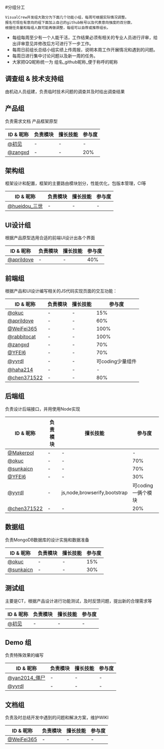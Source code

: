 #分组分工

    VisualCrew开发组大致分为下面几个功能小组，每周可根据实际情况调整。  
    报名可现在有意向的组下面加上自己的github帐号以及代表意向强度的百分数，
    根据任务量和每组人数可能再做调整，每组可以自荐或推荐组长。
>
* 每组每周至少有一个人能干活，工作结果必须有相关的专业人员进行评审，给出评审意见并修改后方可进行下一步工作。
* 每周日前组长总结小组实绩上传周报，说明本周工作开展情况和遇到的问题。
* 每周日进行集中讨论问题以及新一周的任务。
* 大家把QQ昵称统一为 组名_github昵称_便于称呼的昵称

调查组 & 技术支持组
------------
由机动人员组建，负责临时技术问题的调查并及时给出调查结果

产品组
------------
负责需求文档 产品框架原型

<table>
    <thead><tr><th>ID & 昵称</th><th>负责模块</th><th>擅长技能</th><th>参与度</th></tr></thead>
    <tbody>
    <tr>
        <td><a href="https://github.com/onlyun" target="_blank">@初见</a></td>
        <td>-</td>
        <td>-</td>
        <td>-</td>
    </tr>
    <tr>
         <td><a href="https://github.com/zangxd" target="_blank">@zangxd</a></td>
         <td>-</td>
         <td>-</td>
         <td>20%</td>
    </tr>
    </tbody>
    <tfoot></tfoot>
</table>

架构组
------------
框架设计和配置，框架的主要路由模块划分，性能优化，包版本管理，CI等

<table>
    <thead><tr><th>ID & 昵称</th><th>负责模块</th><th>擅长技能</th><th>参与度</th></tr></thead>
    <tbody>
    <tr>
        <td><a href="https://github.com/hueidou" target="_blank">@hueidou_三世</a></td>
        <td>-</td>
        <td>-</td>
        <td>-</td>
    </tr>
    </tbody>
    <tfoot></tfoot>
</table>

UI设计组
------------
根据产品原型选用合适的前端UI设计出各个界面

<table>
    <thead><tr><th>ID & 昵称</th><th>负责模块</th><th>擅长技能</th><th>参与度</th></tr></thead>
    <tbody>
    <tr>
        <td><a href="https://github.com/aprildove" target="_blank">@aprildove</a></td>
        <td>-</td>
        <td>-</td>
        <td>40%</td>
    </tr>
    </tbody>
    <tfoot></tfoot>
</table>

前端组
------------
根据产品和UI设计编写相关的JS代码实现页面的交互功能：

<table>
    <thead><tr><th>ID & 昵称</th><th>负责模块</th><th>擅长技能</th><th>参与度</th></tr></thead>
    <tbody>
        <tr>
            <td><a href="https://github.com/okuc" target="_blank">@okuc</a></td>
            <td>-</td>
            <td>-</td>
            <td>15%</td>
        </tr>
        <tr>
            <td><a href="https://github.com/aprildove" target="_blank">@aprildove</a></td>
            <td>-</td>
            <td>-</td>
            <td>60%</td>
        </tr>
        <tr>
            <td><a href="https://github.com/WeiFei365" target="_blank">@WeiFei365</a></td>
            <td>-</td>
            <td>-</td>
            <td>100%</td>
        </tr>
        <tr>
            <td><a href="https://github.com/rabbitocat" target="_blank">@rabbitocat</a></td>
            <td>-</td>
            <td>-</td>
            <td>100%</td>
        </tr>
         <tr>
            <td><a href="https://github.com/zangxd" target="_blank">@zangxd</a></td>
            <td>-</td>
            <td>-</td>
            <td>70%</td>
        </tr>
         <tr>
            <td><a href="https://github.com/YFEI6" target="_blank">@YFEI6</a></td>
            <td>-</td>
            <td>-</td>
            <td>70%</td>
        </tr>
         <tr>
            <td><a href="https://github.com/yyrdl" target="_blank">@yyrdl</a></td>
            <td>-</td>
            <td>-</td>
            <td>可coding少量组件</td>
        </tr>
         <tr>
            <td><a href="https://github.com/haha214" target="_blank">@haha214</a></td>
            <td>-</td>
            <td>-</td>
            <td>-</td>
        </tr>
        <tr>
            <td><a href="https://github.com/chen371522" target="_blank">@chen371522</a></td>
            <td>-</td>
            <td>-</td>
            <td>80%</td>
        </tr>
    </tbody>
    <tfoot></tfoot>
</table>

后端组
------------
负责设计后端接口，并用使用Node实现

<table>
    <thead><tr><th>ID & 昵称</th><th>负责模块</th><th>擅长技能</th><th>参与度</th></tr></thead>
    <tbody>
        <tr>
            <td><a href="https://github.com/Makerpol" target="_blank">@Makerpol</a></td>
            <td>-</td>
            <td>-</td>
            <td>-</td>
        </tr>
        <tr>
            <td><a href="https://github.com/okuc" target="_blank">@okuc</a></td>
            <td>-</td>
            <td>-</td>
            <td>70%</td>
        </tr>
        <tr>
            <td><a href="https://github.com/sunkaicn" target="_blank">@sunkaicn</a></td>
            <td>-</td>
            <td>-</td>
            <td>70%</td>
        </tr>
         <tr>
            <td><a href="https://github.com/YFEI6" target="_blank">@YFEI6</a></td>
            <td>-</td>
            <td>-</td>
            <td>30%</td>
        </tr>
        <tr>
            <td><a href="https://github.com/yyrdl" target="_blank">@yyrdl</a></td>
            <td>-</td>
            <td>js,node,browserify,bootstrap</td>
            <td>可coding一俩个模块</td>
        </tr>
        <tr>
            <td><a href="https://github.com/chen371522" target="_blank">@chen371522</a></td>
            <td>-</td>
            <td>-</td>
            <td>20%</td>
        </tr>
    </tbody>
    <tfoot></tfoot>
</table>

数据组
------------
负责MongoDB数据库的设计实施和数据准备

<table>
    <thead><tr><th>ID & 昵称</th><th>负责模块</th><th>擅长技能</th><th>参与度</th></tr></thead>
    <tbody>
        <tr>
            <td><a href="https://github.com/okuc" target="_blank">@okuc</a></td>
            <td>-</td>
            <td>-</td>
            <td>15%</td>
        </tr>
        <tr>
            <td><a href="https://github.com/sunkaicn" target="_blank">@sunkaicn</a></td>
            <td>-</td>
            <td>-</td>
            <td>30%</td>
        </tr>
    </tbody>
    <tfoot></tfoot>
</table>

测试组
------------
主要是CT，根据产品设计进行功能测试，及时反馈问题，提出新的合理需求等

<table>
    <thead><tr><th>ID & 昵称</th><th>负责模块</th><th>擅长技能</th><th>参与度</th></tr></thead>
    <tbody>
    <tr>
        <td><a href="https://github.com/onlyun" target="_blank">@初见</a></td>
        <td>-</td>
        <td>-</td>
        <td>-</td>
    </tr>
    </tbody>
    <tfoot></tfoot>
</table>

Demo 组
------------
负责特殊效果的编写

<table>
    <thead><tr><th>ID & 昵称</th><th>负责模块</th><th>擅长技能</th><th>参与度</th></tr></thead>
    <tbody>
    <tr>
        <td><a href="https://github.com/yan2014" target="_blank">@yan2014_僵尸</a></td>
        <td>-</td>
        <td>-</td>
        <td>-</td>
    </tr>
    <tr>
        <td><a href="https://github.com/yyrdl" target="_blank">@yyrdl</a></td>
        <td>-</td>
        <td>-</td>
        <td>-</td>
    </tr>
    </tbody>
    <tfoot></tfoot>
</table>

文档组
------------
负责及时总结开发中遇到的问题和解决方案，维护WIKI

<table>
    <thead><tr><th>ID & 昵称</th><th>负责模块</th><th>擅长技能</th><th>参与度</th></tr></thead>
    <tbody>
    <tr>
        <td><a href="https://github.com/WeiFei365" target="_blank">@WeiFei365</a></td>
        <td>-</td>
        <td>-</td>
        <td>-</td>
    </tr>
    </tbody>
    <tfoot></tfoot>
</table>
